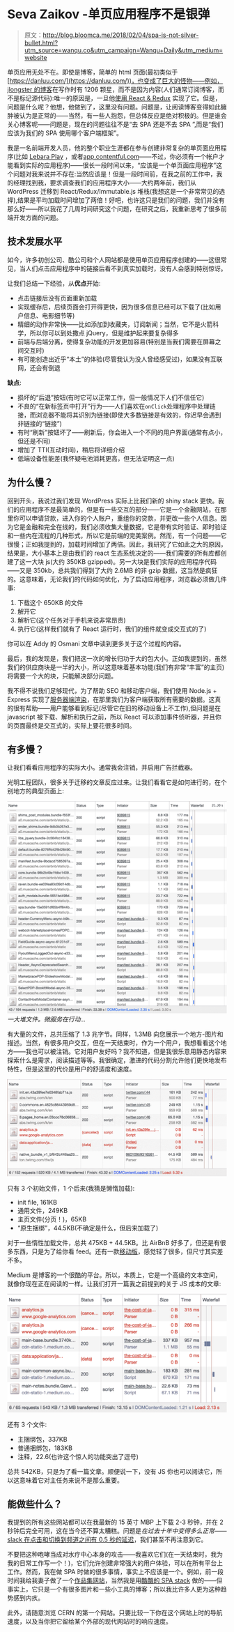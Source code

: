# Seva Zaikov -单页应用程序不是银弹

> 原文：<http://blog.bloomca.me/2018/02/04/spa-is-not-silver-bullet.html?utm_source=wanqu.co&utm_campaign=Wanqu+Daily&utm_medium=website>

单页应用无处不在。即使是博客，简单的 html 页面(最初类似于[https://danluu.com/](https://danluu.com/))，也变成了巨大的怪物——例如， [jlongster 的博客](https://github.com/jlongster/blog)在写作时有 1206 颗星，而不是因为内容(人们通常订阅博客，而不是标记源代码):唯一的原因是，一旦他[使用 React & Redux](https://jlongster.com/The-Seasonal-Blog-Redux) 实现了它。但是，问题是什么呢？他想，他做到了，这里没有问题。问题是，让阅读博客变得如此臃肿被认为是正常的——当然，有一些人抱怨，但总体反应是绝对积极的。但是谁会关心博客呢——问题是，现在的问题往往不是“去 SPA 还是不去 SPA ”,而是“我们应该为我们的 SPA 使用哪个客户端框架”。

我是一名前端开发人员，他的整个职业生涯都在参与创建非常复杂的单页面应用程序(比如 [Lebara Play](https://play.lebara.com) ，或者[app.contentful.com](https://app.contentful.com/)——不过，你必须有一个帐户才能看到实际的应用程序)——很长一段时间以来，“应该是一个单页面应用程序”这个问题对我来说并不存在:当然应该是！但是一段时间前，在我之前的工作中，我的经理找到我，要求调查我们的应用程序大小——大约两年前，我们从 WordPress 迁移到 React/Redux/Immutable.js 堆栈(我想这是一个非常常见的选择),结果是平均加载时间增加了两倍！好吧，也许这只是我们的问题，我们并没有那么好——所以我花了几周时间研究这个问题，在研究之后，我重新思考了很多前端开发方面的问题。

## 技术发展水平

如今，许多初创公司、酷公司和个人网站都是使用单页应用程序创建的——这很常见，当人们点击应用程序中的链接后看不到真实加载时，没有人会感到特别惊讶。

让我们总结一下经验，从**优点**开始:

*   点击链接后没有页面重新加载
*   实现缓存后，后续页面会打开得更快，因为很多信息已经可以下载了(比如用户信息、电影细节等)
*   精细的动作非常快——比如添加到收藏夹，订阅新闻；当然，它不是火箭科学，所以你可以到处撒点 jQuery，但是维护起来要复杂得多
*   前端与后端分离，使得复杂功能的开发更加容易(特别是当我们需要在屏幕之间交互时)
*   有可能创造出近乎“本土”的体验(尽管我认为没人曾经感受过)，如果没有互联网，还会有倒退

**缺点**:

*   损坏的“后退”按钮(有时它可以正常工作，但一般情况下人们不信任它)
*   不良的“在新标签页中打开”行为——人们喜欢在`onClick`处理程序中处理链接，而浏览器不能将其识别为链接(即使大多数链接是有效的，你迟早会遇到非链接的“链接”)
*   有时“刷新”按钮坏了——刷新后，你会进入一个不同的用户界面(通常有点小，但还是不同)
*   增加了 TTI(互动时间)，稍后将详细介绍
*   低端设备性能差(我怀疑电池消耗更高，但无法证明这一点)

## 为什么慢？

回到开头，我说过我们发现 WordPress 实际上比我们新的 shiny stack 更快。我们的应用程序不是最简单的，但是有一些交互的部分——它是一个金融网站，在那里你可以申请贷款，进入你的个人账户，重组你的贷款，并更改一些个人信息。因为它是金融和完全在线的，我们必须收集大量数据，它是带有实时验证、即时验证和一些内在流程的几种形式，所以它是前端的完美案例。然而，有一个问题——它很慢；正如我提到的，加载时间增加了两倍。因此，我研究了它如此之大的原因，结果是，大小基本上是由我们的 react 生态系统决定的——我们需要的所有库都创建了这一大块 js(大约 350KB gzipped)。另一大块是我们实际的应用程序代码——又是 350kb，总共我们得到了大约 2.6MB 的非 gzip 数据，这当然是疯狂的。这意味着，无论我们的代码如何优化，为了启动应用程序，浏览器必须做几件事:

1.  下载这个 650KB 的文件
2.  解开它
3.  解析它(这个任务对于手机来说非常昂贵)
4.  执行它(这样我们就有了 React 运行时，我们的组件就变成交互式的了)

你可以在 Addy 的 Osmani 文章中读到更多关于这个过程的内容。

最后，我的发现是，我们把这一次的增长归功于大的包大小。正如我提到的，虽然我们的供应商块是一半的大小，所以这意味着基本功能(我们有非常“丰富”的主页)将需要一个大的块，只能解决部分问题。

我不得不说我们足够现代，为了帮助 SEO 和移动客户端，我们使用 Node.js + Express 实现了[服务器端渲染](http://blog.bloomca.me/2017/06/11/server-side-rendering-with-prefetch.html)，在那里我们为客户端获取所有需要的数据。这真的很有帮助——用户能够看到标记(尽管它在旧的移动设备上不工作),但问题是在 javascript 被下载、解析和执行之前，所以 React 可以添加事件侦听器，并且你的页面最终是交互式的，实际上要花很多时间。

## 有多慢？

让我们看看应用程序的实际大小。通常我会注销，并启用广告拦截器。

光明工程团队，很多关于迁移的文章反应过来。让我们看看它是如何进行的，在个别地方的典型页面上:

![](img/f33cd1271d1a290e9bde97fe17f7f62a.png) *一大堆文件。微服务在行动...*

有大量的文件，总共压缩了 1.3 兆字节。同样，1.3MB 向您展示一个地方-图片和描述。当然，有很多用户交互，但在一天结束时，作为一个用户，我想看看这个地方——我也可以被注销。它对用户友好吗？我不知道，但是我很乐意用静态内容来探索什么是需求，阅读描述等等。我很确定，激进的代码分割允许他们更快地发布特性，但是这里的代价是用户的舒适度和速度。

![](img/9b1540f05941261ccaeb35bc6cf376d1.png)

只有 3 个初始文件，1 个后来(我猜是懒惰加载):

*   init file, 161KB
*   通用文件，249KB
*   主页文件(分页！)，65KB
*   “原生捆绑”，44.5KB(不确定是什么，但后来加载了)

对于一些惰性加载文件，总共 475KB + 44.5KB。比 AirBnB 好多了，但还是有很多东西，只是为了给你看 feed。还有一款[移动版](https://mobile.twitter.com)，感觉轻了很多，但尺寸其实差不多。

Medium 是博客的一个很酷的平台。所以，本质上，它是一个高级的文本空间，就像你现在正在阅读的一样。让我们打开一篇我之前提到的关于 JS 成本的文章:

![](img/9836b211883e9c1ddfa3dae84006bba0.png)

还有 3 个文件:

*   主捆绑包，337KB
*   普通捆绑包，183KB
*   注释，22.6(也许这个惊人的功能突出了逗号)

总共 542KB，只是为了看一篇文章。顺便说一下，没有 JS 你也可以阅读它，所以这意味着它对主任务来说不是那么重要。

## 能做些什么？

我提到的所有这些网站都可以在我最新的 15 英寸 MBP 上下载 2-3 秒钟，并在 2 秒钟后完全可用，这在当今还不算太糟糕。问题是*在过去十年中变得多么正常*——[slack 在点击和切换到频道之间有 0.5 秒的延迟](https://twitter.com/freetonik/status/932965318816911361)，我们甚至不再注意到它。

不要把这种咆哮当成对水疗中心本身的攻击——我喜欢它们(在一天结束时，我为我的日常工作写一个！)，它们允许创建非常强大的用户体验，可以在所有平台上工作。然而，我在做 SPA 时做的很多事情，事实上不应该是一个。例如，前一段时间我给我妻子做了一个[作品集网站](https://jess.gallery/)，当然我是用[酷酷的 SPA stack](https://github.com/JessArt/website) 做的——但事实上，它只是一个有很多图片和一些小工具的博客；所以我比许多人更为这种趋势感到内疚。

此外，请随意浏览 CERN 的第一个网站。只要比较一下你在这个网站上时的导航速度，以及当你把它留给某个外部的现代网站时的响应速度。